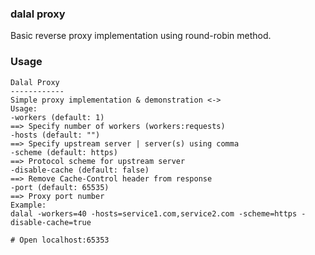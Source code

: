 ### dalal proxy

Basic reverse proxy implementation using round-robin method.

### Usage
```shell
Dalal Proxy
------------
Simple proxy implementation & demonstration <->
Usage:
-workers (default: 1)
==> Specify number of workers (workers:requests)
-hosts (default: "")
==> Specify upstream server | server(s) using comma
-scheme (default: https)
==> Protocol scheme for upstream server
-disable-cache (default: false)
==> Remove Cache-Control header from response
-port (default: 65535)
==> Proxy port number
Example:
dalal -workers=40 -hosts=service1.com,service2.com -scheme=https -disable-cache=true

# Open localhost:65353
```

